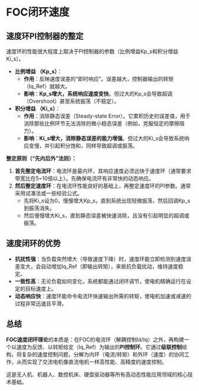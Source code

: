 # FOC闭环速度



## 速度环PI控制器的整定

速度环的性能很大程度上取决于PI控制器的参数（比例增益Kp_s和积分增益Ki_s）。

*   **比例增益 （Kp_s）**：
    *   **作用**：反映速度误差的“即时响应”。误差越大，控制器输出的转矩（Iq_Ref）就越大。
    *   **影响**：**Kp_s增大，系统响应速度变快**。但过大的Kp_s会导致超调（Overshoot）甚至系统振荡（不稳定）。
*   **积分增益 （Ki_s）**：
    *   **作用**：消除静态误差（Steady-state Error）。它累积历史的误差值，用于消除那些比例环节无法消除的微小稳态误差（例如，克服恒定的摩擦阻力）。
    *   **影响**：**Ki_s增大，消除静态误差的能力增强**。但过大的Ki_s会导致系统响应变慢，并引起积分饱和，同样导致超调或振荡。

**整定原则（“先内后外”法则）：**
1.  **首先整定电流环**：电流环是最内环，其响应速度必须远快于速度环（通常要求带宽比在5~10倍以上）。先确保电流环有非常快的动态响应。
2.  **然后整定速度环**：在电流环性能良好的基础上，再整定速度环的PI参数。通常采用试凑法或一些经验公式。
    *   先将Ki_s设为0，慢慢增大Kp_s，直到系统出现轻微振荡，然后回调Kp_s到振荡消失。
    *   然后慢慢增大Ki_s，直到静态误差被快速消除，且没有引起明显的超调或振荡。



## 速度闭环的优势

*   **抗扰性强**：当负载突然增大（导致速度下降）时，速度环能立即检测到速度误差变大，会自动增加Iq_Ref（即输出转矩），来抵抗负载扰动，维持速度稳定。
*   **一致性高**：无论负载如何变化，系统都能通过闭环调节，使电机精确运行在设定的目标速度上。
*   **动态响应快**：速度环能命令电流环快速输出所需的转矩，使电机加速或减速的过程非常迅速且平滑。



## 总结

**FOC速度闭环理论**的本质是：在FOC的电流环（解耦控制Id/Iq）之外，再构建一个以速度为反馈、以转矩给定（Iq_Ref）为输出的**PI控制环**。它通过**级联控制**结构，将复杂的速度控制问题，分解为内环（电流/转矩）和外环（速度）的协同工作，从而实现了交流电机像直流电机一样高性能、高精度的速度控制。

这是无人机、机器人、数控机床、硬盘驱动器等所有高动态性能应用领域的核心技术基础。